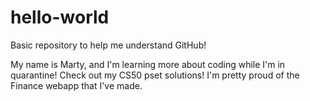 # hello-world
Basic repository to help me understand GitHub!

My name is Marty, and I'm learning more about coding while I'm in quarantine! Check out my CS50 pset solutions! I'm pretty proud of the Finance webapp that I've made.
